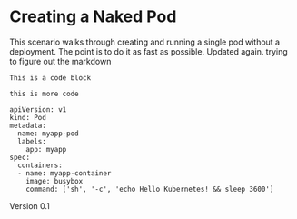 # Creating a Naked Pod

This scenario walks through creating and running a single pod without
a deployment. The point is to do it as fast as possible. Updated again. trying to figure out the markdown

```
This is a code block
```

`this is more code`

```
apiVersion: v1
kind: Pod
metadata:
  name: myapp-pod
  labels:
    app: myapp
spec:
  containers:
  - name: myapp-container
    image: busybox
    command: ['sh', '-c', 'echo Hello Kubernetes! && sleep 3600']
```

Version 0.1